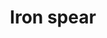 ---
layout: item
title: Iron spear
item-id: 1239
datatable: true
id: 1239
name: "Iron spear"
members: true
lowalch: 36
highalch: 54
examine: "An iron tipped spear."
monsters:
  - id: 530
    name: "Tribesman"
    members: true
    combat_level: 32
    wiki_url: "https://oldschool.runescape.wiki/w/Tribesman"
    drops:
      - quantity: "1"
        rarity: 0.014492753623188406
    image: "https://oldschool.runescape.wiki/images/thumb/7/77/Tribesman.png/80px-Tribesman.png?e85bf"
  - id: 970
    name: "Dagannoth"
    members: true
    combat_level: 74
    wiki_url: "https://oldschool.runescape.wiki/w/Dagannoth#Level_74_(1)"
    drops:
      - quantity: "1"
        rarity: 0.046875
    image: "https://oldschool.runescape.wiki/images/thumb/b/bb/Dagannoth.png/200px-Dagannoth.png?81f00"
  - id: 973
    name: "Dagannoth"
    members: true
    combat_level: 92
    wiki_url: "https://oldschool.runescape.wiki/w/Dagannoth#Level_92_(1)"
    drops:
      - quantity: "1"
        rarity: 0.046875
    image: "https://oldschool.runescape.wiki/images/thumb/b/bb/Dagannoth.png/200px-Dagannoth.png?81f00"
  - id: 1042
    name: "Jungle horror"
    members: true
    combat_level: 70
    wiki_url: "https://oldschool.runescape.wiki/w/Jungle_horror"
    drops:
      - quantity: "1"
        rarity: 0.031007751937984496
    image: "https://oldschool.runescape.wiki/images/thumb/d/d4/Jungle_horror.png/150px-Jungle_horror.png?94f16"
  - id: 2094
    name: "Jogre"
    members: true
    combat_level: 53
    wiki_url: "https://oldschool.runescape.wiki/w/Jogre#Normal"
    drops:
      - quantity: "1"
        rarity: 0.031007751937984496
    image: "https://oldschool.runescape.wiki/images/thumb/7/71/Jogre.png/150px-Jogre.png?ee4ab"
  - id: 2234
    name: "Jogre"
    members: true
    combat_level: 58
    wiki_url: "https://oldschool.runescape.wiki/w/Jogre#GWD"
    drops:
      - quantity: "1"
        rarity: 0.031007751937984496
    image: "https://oldschool.runescape.wiki/images/thumb/7/71/Jogre.png/150px-Jogre.png?ee4ab"
  - id: 2237
    name: "Ork"
    members: true
    combat_level: 107
    wiki_url: "https://oldschool.runescape.wiki/w/Ork"
    drops:
      - quantity: "1"
        rarity: 0.03125
    image: "https://oldschool.runescape.wiki/images/thumb/0/0a/Ork.png/250px-Ork.png?ef0cc"
  - id: 2241
    name: "Hobgoblin"
    members: true
    combat_level: 47
    wiki_url: "https://oldschool.runescape.wiki/w/Hobgoblin#Level_47"
    drops:
      - quantity: "1"
        rarity: 0.015625
    image: "https://oldschool.runescape.wiki/images/thumb/3/31/Hobgoblin.png/150px-Hobgoblin.png?633a6"
  - id: 3049
    name: "Hobgoblin"
    members: false
    combat_level: 28
    wiki_url: "https://oldschool.runescape.wiki/w/Hobgoblin#Level_28"
    drops:
      - quantity: "1"
        rarity: 0.015625
    image: "https://oldschool.runescape.wiki/images/thumb/3/31/Hobgoblin.png/150px-Hobgoblin.png?633a6"
  - id: 3050
    name: "Hobgoblin"
    members: false
    combat_level: 42
    wiki_url: "https://oldschool.runescape.wiki/w/Hobgoblin#Level_42"
    drops:
      - quantity: "1"
        rarity: 0.015625
    image: "https://oldschool.runescape.wiki/images/thumb/3/31/Hobgoblin.png/150px-Hobgoblin.png?633a6"
  - id: 6443
    name: "Skeleton"
    members: true
    combat_level: 81
    wiki_url: "https://oldschool.runescape.wiki/w/Skeleton_(Tarn's_Lair)#Level_81"
    drops:
      - quantity: "1"
        rarity: 0.0390625
    image: "https://oldschool.runescape.wiki/images/thumb/6/67/Skeleton_%28Tarn%27s_Lair%2C_7%29.png/200px-Skeleton_%28Tarn%27s_Lair%2C_7%29.png?35e4b"
  - id: 6444
    name: "Skeleton"
    members: true
    combat_level: 42
    wiki_url: "https://oldschool.runescape.wiki/w/Skeleton_(Tarn's_Lair)#Level_42_(Sword)"
    drops:
      - quantity: "1"
        rarity: 0.0390625
    image: "https://oldschool.runescape.wiki/images/thumb/6/67/Skeleton_%28Tarn%27s_Lair%2C_7%29.png/200px-Skeleton_%28Tarn%27s_Lair%2C_7%29.png?35e4b"
  - id: 6445
    name: "Skeleton"
    members: true
    combat_level: 59
    wiki_url: "https://oldschool.runescape.wiki/w/Skeleton_(Tarn's_Lair)#Level_59"
    drops:
      - quantity: "1"
        rarity: 0.0390625
    image: "https://oldschool.runescape.wiki/images/thumb/6/67/Skeleton_%28Tarn%27s_Lair%2C_7%29.png/200px-Skeleton_%28Tarn%27s_Lair%2C_7%29.png?35e4b"
  - id: 6447
    name: "Skeleton"
    members: true
    combat_level: 63
    wiki_url: "https://oldschool.runescape.wiki/w/Skeleton_(Tarn's_Lair)#Level_63"
    drops:
      - quantity: "1"
        rarity: 0.0390625
    image: "https://oldschool.runescape.wiki/images/thumb/6/67/Skeleton_%28Tarn%27s_Lair%2C_7%29.png/200px-Skeleton_%28Tarn%27s_Lair%2C_7%29.png?35e4b"
  - id: 6448
    name: "Skeleton"
    members: true
    combat_level: 40
    wiki_url: "https://oldschool.runescape.wiki/w/Skeleton_(Tarn's_Lair)#Level_40"
    drops:
      - quantity: "1"
        rarity: 0.0390625
    image: "https://oldschool.runescape.wiki/images/thumb/6/67/Skeleton_%28Tarn%27s_Lair%2C_7%29.png/200px-Skeleton_%28Tarn%27s_Lair%2C_7%29.png?35e4b"
  - id: 6467
    name: "Skeleton"
    members: true
    combat_level: 72
    wiki_url: "https://oldschool.runescape.wiki/w/Skeleton_(Tarn's_Lair)#Level_72"
    drops:
      - quantity: "1"
        rarity: 0.0390625
    image: "https://oldschool.runescape.wiki/images/thumb/6/67/Skeleton_%28Tarn%27s_Lair%2C_7%29.png/200px-Skeleton_%28Tarn%27s_Lair%2C_7%29.png?35e4b"
  - id: 6468
    name: "Skeleton"
    members: true
    combat_level: 87
    wiki_url: "https://oldschool.runescape.wiki/w/Skeleton_(Tarn's_Lair)#Level_87"
    drops:
      - quantity: "1"
        rarity: 0.0390625
    image: "https://oldschool.runescape.wiki/images/thumb/6/67/Skeleton_%28Tarn%27s_Lair%2C_7%29.png/200px-Skeleton_%28Tarn%27s_Lair%2C_7%29.png?35e4b"
---